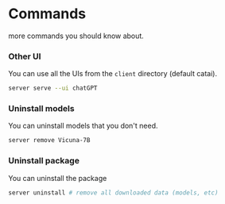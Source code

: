 # Commands
more commands you should know about.

### Other UI
You can use all the UIs from the `client` directory (default catai).
```bash
server serve --ui chatGPT
```

### Uninstall models
You can uninstall models that you don't need.
```bash
server remove Vicuna-7B
```
### Uninstall package
You can uninstall the package
```bash
server uninstall # remove all downloaded data (models, etc)
```
